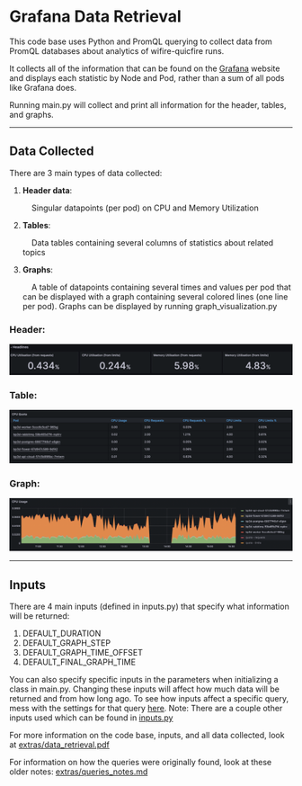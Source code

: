 # Grafana Data Retrieval

This code base uses Python and PromQL querying to collect data from PromQL databases about analytics of wifire-quicfire runs.

It collects all of the information that can be found on the [Grafana](https://grafana.nrp-nautilus.io/d/85a562078cdf77779eaa1add43ccec1e/kubernetes-compute-resources-namespace-pods?orgId=1&var-datasource=default&var-cluster=&var-namespace=wifire-quicfire&from=1690454188000&to=1690472188000) website and displays each statistic by Node and Pod, rather than a sum of all pods like Grafana does.


Running main.py will collect and print all information for the header, tables, and graphs.

___

## Data Collected

There are 3 main types of data collected:
1. **Header data**: 
	
    &nbsp; &nbsp; Singular datapoints (per pod) on CPU and Memory Utilization

2. **Tables**: 
	
    &nbsp; &nbsp; Data tables containing several columns of statistics about related topics 

3. **Graphs**:
	
    &nbsp; &nbsp; A table of datapoints containing several times and values per pod that can be displayed with a graph containing several colored lines (one line per pod). Graphs can be displayed by running graph_visualization.py



### Header:
![Header](extras/readme_photos/example_header.png)

### Table:
![Tables](extras/readme_photos/example_table.png)  

### Graph:
![Graphs](extras/readme_photos/example_graph.png)  

___

## Inputs
There are 4 main inputs (defined in inputs.py) that specify what information will be returned:
1. DEFAULT_DURATION
2. DEFAULT_GRAPH_STEP
3. DEFAULT_GRAPH_TIME_OFFSET
4. DEFAULT_FINAL_GRAPH_TIME

You can also specify specific inputs in the parameters when initializing a class in main.py. Changing these inputs will affect how much data will be returned and from how long ago.
To see how inputs affect a specific query, mess with the settings for that query [here](https://thanos.nrp-nautilus.io/).
Note: There are a couple other inputs used which can be found in [inputs.py](inputs.py)


For more information on the code base, inputs, and all data collected, look at [extras/data_retrieval.pdf](extras/data_retrieval.pdf)

For information on how the queries were originally found, look at these older notes: [extras/queries_notes.md](extras/queries_notes.md)


